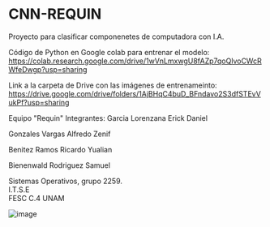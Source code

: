 # CNN-REQUIN
Proyecto para clasificar componenetes de computadora con I.A.

Código de Python en Google colab para entrenar el modelo: 
https://colab.research.google.com/drive/1wVnLmxwgU8fAZp7qoQlvoCWcRWfeDwgp?usp=sharing

Link a la carpeta de Drive con las imágenes de entrenameinto: 
https://drive.google.com/drive/folders/1AjBHqC4buD_BFndavo2S3dfSTEvVukPf?usp=sharing

Equipo "Requin"
Integrantes:
Garcia Lorenzana Erick Daniel

Gonzales Vargas Alfredo Zenif

Benitez Ramos Ricardo Yualian

Bienenwald Rodriguez Samuel

Sistemas Operativos, grupo 2259.     
I.T.S.E    
FESC C.4 UNAM

![image](https://github.com/JAVALAVALI/CNN-REQUIN/assets/77857414/aac663ff-2e31-4c66-846c-7ceb0092268c)
